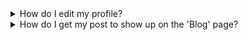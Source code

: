 <details>
<summary>
 How do I edit my profile?
  </summary>
  
Please use the buttons on the profile page, shown here, to customise your profile:
![](https://cdn.discordapp.com/attachments/755399935649906770/805598839016914984/image0.png)
</details>

<details>
<summary>
 How do I get my post to show up on the 'Blog' page?
  </summary>
  
Add you post to the categoty 'Blog' for it to appear on the default blog page.
</details>
